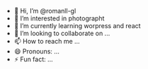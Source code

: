 - 👋 Hi, I’m @romanll-gl
- 👀 I’m interested in photographt
- 🌱 I’m currently learning worpress and react
- 💞️ I’m looking to collaborate on ...
- 📫 How to reach me ...
- 😄 Pronouns: ...
- ⚡ Fun fact: ...

<!---
romanll-gl/romanll-gl is a ✨ special ✨ repository because its `README.md` (this file) appears on your GitHub profile.
You can click the Preview link to take a look at your changes.
--->
